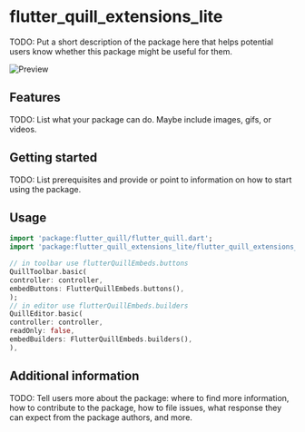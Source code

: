 # flutter_quill_extensions_lite

<!--
A Dart package for flutter quill,
-->

TODO: Put a short description of the package here that helps potential users
know whether this package might be useful for them.

![Preview](https://drive.google.com/file/d/1n7GzoyMHJVmx2ptS0MoMKdpRUsZpW9bq/view?usp=drive_link)


## Features

TODO: List what your package can do. Maybe include images, gifs, or videos.

## Getting started

TODO: List prerequisites and provide or point to information on how to
start using the package.

## Usage

```dart
import 'package:flutter_quill/flutter_quill.dart';
import 'package:flutter_quill_extensions_lite/flutter_quill_extensions_lite.dart';

// in toolbar use flutterQuillEmbeds.buttons
QuillToolbar.basic(
controller: controller,
embedButtons: FlutterQuillEmbeds.buttons(),
);
// in editor use flutterQuillEmbeds.builders
QuillEditor.basic(
controller: controller,
readOnly: false,
embedBuilders: FlutterQuillEmbeds.builders(),
),

```

## Additional information

TODO: Tell users more about the package: where to find more information, how to
contribute to the package, how to file issues, what response they can expect
from the package authors, and more.
